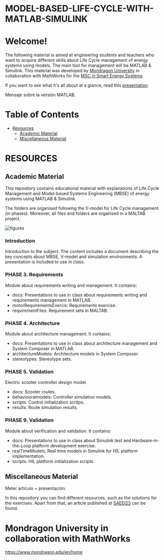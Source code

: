 # MODEL-BASED-LIFE-CYCLE-WITH-MATLAB-SIMULINK
# **Welcome!**

The following material is aimed at engineering students and teachers who want to acquire different skills about Life Cycle management of energy systems using models. The main tool for management will be MATLAB & Simulink.
This material was developed by [Mondragon University](https://www.mondragon.edu/en/home) in collaboration with MathWorks for the [MSC in Smart Energy Systems](https://www.mondragon.edu/en/master-degree-smart-energy-systems).

If you want to see what it's all about at a glance, read this [presentation](https://github.com/MU-MATHWORKS/MODEL-BASED-LIFE-CYCLE-WITH-MATLAB-SIMULINK/blob/main/Miscellaneous/Subject%20introduction%20and%20description%20for%20teachers.pptx).

Mensaje sobre la versión MATLAB.

# **Table of Contents**

- [Resources](#resources)
  - [Academic Material](#academic-material)
  - [Miscellaneous Material](#miscellaneous-material)


# **RESOURCES**

## **Academic Material**

This repository contains educational material with explanations of Life Cycle Management and Model-based Systems Engineering (MBSE)
of energy systems using MATLAB & Simulink.

The folders are organised following the V-model for Life Cycle management (in phases). Moreover, all files and folders are organised in a MALTAB project.

![figures](https://github.com/MU-MATHWORKS/MODEL-BASED-LIFE-CYCLE-WITH-MATLAB-SIMULINK/assets/109138609/6f1f1897-a605-4e12-be16-4723e0da5cb5)

### **Introduction**
Introduction to the subject. The content includes a document describing the key concepts about MBSE, V-model and simulation environments. A presentation is included to use in class.

### **PHASE 3. Requirements**
Module about requirements writing and management. It contains:
- docs: Presentations to use in class about requirements writing and requirements management in MATLAB.
- motorRequirementsExercis: Requirements exercise.
- requirementFiles: Requirement sets in MALTAB. 
### **PHASE 4. Architecture**
Module about architecture management. It contains:
- docs: Presentations to use in class about architecture management and System Composer in MATLAB.
- architectureModels: Architecture models in System Composer.
- stereotypes: Stereotype sets.

### **PHASE 5. Validation**
Electric scooter controller design model.
- docs: Scooter routes.
- behaviouralmodels: Controller simulation models.
- scripts: Control initialization scritps.
- results: Route simulation results.
  
### **PHASE 9. Validation**
Module about verification and validation. It contains:
- docs: Presentations to use in class about Simulink test and Hardware-in-the-Loop platform development exercise.
- realTimeModels: Real time models in Simulink for HIL platform implementation.
- scripts: HIL platform initialization scripts.
  
## **Miscellaneous Material**

Meter artículo + presentación.

In this repository you can find different resources, such as the solutions for the exercises. Apart from that, an article published at [SAEEI23](https://www.saaei.org/ediciones/edicion2023/) can be found. 

# **Mondragon University in collaboration with MathWorks**
https://www.mondragon.edu/en/home
